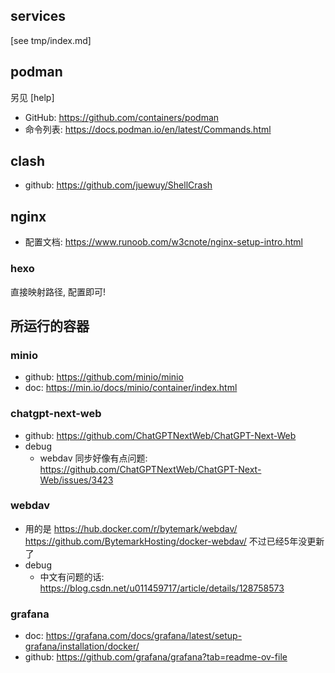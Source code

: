 ## services
[see tmp/index.md]





## podman
另见 [help]

- GitHub: https://github.com/containers/podman
- 命令列表: https://docs.podman.io/en/latest/Commands.html


## clash
- github: https://github.com/juewuy/ShellCrash


## nginx
- 配置文档: https://www.runoob.com/w3cnote/nginx-setup-intro.html

### hexo
直接映射路径, 配置即可! 


## 所运行的容器

### minio
- github: https://github.com/minio/minio
- doc: https://min.io/docs/minio/container/index.html


### chatgpt-next-web
- github: https://github.com/ChatGPTNextWeb/ChatGPT-Next-Web
- debug
    - webdav 同步好像有点问题: https://github.com/ChatGPTNextWeb/ChatGPT-Next-Web/issues/3423

### webdav
- 用的是 https://hub.docker.com/r/bytemark/webdav/ https://github.com/BytemarkHosting/docker-webdav/ 不过已经5年没更新了
- debug
    - 中文有问题的话: https://blog.csdn.net/u011459717/article/details/128758573

### grafana
- doc: https://grafana.com/docs/grafana/latest/setup-grafana/installation/docker/
- github: https://github.com/grafana/grafana?tab=readme-ov-file